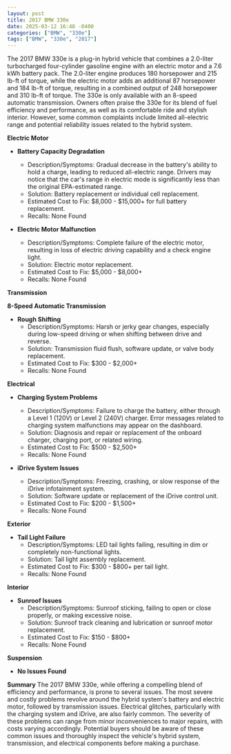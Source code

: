 ```yaml
---
layout: post
title: 2017 BMW 330e
date: 2025-03-12 16:48 -0400
categories: ["BMW", "330e"]
tags: ["BMW", "330e", "2017"]
---
```

The 2017 BMW 330e is a plug-in hybrid vehicle that combines a 2.0-liter turbocharged four-cylinder gasoline engine with an electric motor and a 7.6 kWh battery pack. The 2.0-liter engine produces 180 horsepower and 215 lb-ft of torque, while the electric motor adds an additional 87 horsepower and 184 lb-ft of torque, resulting in a combined output of 248 horsepower and 310 lb-ft of torque. The 330e is only available with an 8-speed automatic transmission. Owners often praise the 330e for its blend of fuel efficiency and performance, as well as its comfortable ride and stylish interior. However, some common complaints include limited all-electric range and potential reliability issues related to the hybrid system.

**Electric Motor**

*   **Battery Capacity Degradation**
    *   Description/Symptoms: Gradual decrease in the battery's ability to hold a charge, leading to reduced all-electric range. Drivers may notice that the car's range in electric mode is significantly less than the original EPA-estimated range.
    *   Solution: Battery replacement or individual cell replacement.
    *   Estimated Cost to Fix: $8,000 - $15,000+ for full battery replacement.
    *   Recalls: None Found

*   **Electric Motor Malfunction**
    *   Description/Symptoms: Complete failure of the electric motor, resulting in loss of electric driving capability and a check engine light.
    *   Solution: Electric motor replacement.
    *   Estimated Cost to Fix: $5,000 - $8,000+
    *   Recalls: None Found

**Transmission**

**8-Speed Automatic Transmission**

*   **Rough Shifting**
    *   Description/Symptoms: Harsh or jerky gear changes, especially during low-speed driving or when shifting between drive and reverse.
    *   Solution: Transmission fluid flush, software update, or valve body replacement.
    *   Estimated Cost to Fix: $300 - $2,000+
    *   Recalls: None Found

**Electrical**

*   **Charging System Problems**
    *   Description/Symptoms: Failure to charge the battery, either through a Level 1 (120V) or Level 2 (240V) charger. Error messages related to charging system malfunctions may appear on the dashboard.
    *   Solution: Diagnosis and repair or replacement of the onboard charger, charging port, or related wiring.
    *   Estimated Cost to Fix: $500 - $2,500+
    *   Recalls: None Found

*   **iDrive System Issues**
    *   Description/Symptoms: Freezing, crashing, or slow response of the iDrive infotainment system.
    *   Solution: Software update or replacement of the iDrive control unit.
    *   Estimated Cost to Fix: $200 - $1,500+
    *   Recalls: None Found

**Exterior**

*   **Tail Light Failure**
    *   Description/Symptoms: LED tail lights failing, resulting in dim or completely non-functional lights.
    *   Solution: Tail light assembly replacement.
    *   Estimated Cost to Fix: $300 - $800+ per tail light.
    *   Recalls: None Found

**Interior**

*   **Sunroof Issues**
    *   Description/Symptoms: Sunroof sticking, failing to open or close properly, or making excessive noise.
    *   Solution: Sunroof track cleaning and lubrication or sunroof motor replacement.
    *   Estimated Cost to Fix: $150 - $800+
    *   Recalls: None Found

**Suspension**

*   **No Issues Found**

**Summary**
The 2017 BMW 330e, while offering a compelling blend of efficiency and performance, is prone to several issues. The most severe and costly problems revolve around the hybrid system's battery and electric motor, followed by transmission issues. Electrical glitches, particularly with the charging system and iDrive, are also fairly common. The severity of these problems can range from minor inconveniences to major repairs, with costs varying accordingly. Potential buyers should be aware of these common issues and thoroughly inspect the vehicle's hybrid system, transmission, and electrical components before making a purchase.

